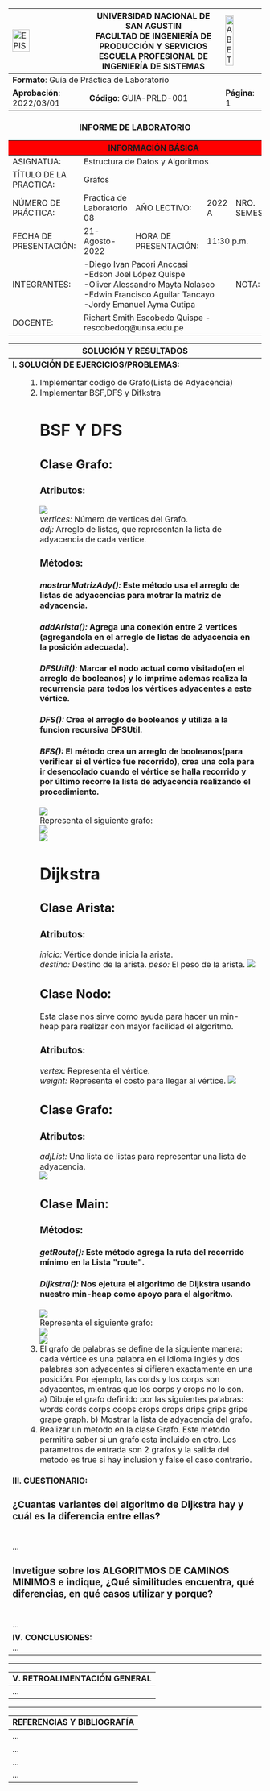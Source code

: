 <div align="center">
<table>
    <theader>
        <tr>
            <td><img src="https://github.com/rescobedoq/pw2/blob/main/epis.png?raw=true" alt="EPIS" style="width:50%; height:auto"/></td>
            <th>
                <span style="font-weight:bold;">UNIVERSIDAD NACIONAL DE SAN AGUSTIN</span><br />
                <span style="font-weight:bold;">FACULTAD DE INGENIERÍA DE PRODUCCIÓN Y SERVICIOS</span><br />
                <span style="font-weight:bold;">ESCUELA PROFESIONAL DE INGENIERÍA DE SISTEMAS</span>
            </th>
            <td><img src="https://github.com/rescobedoq/pw2/blob/main/abet.png?raw=true" alt="ABET" style="width:50%; height:auto"/></td>
        </tr>
    </theader>
    <tbody>
        <tr><td colspan="3"><span style="font-weight:bold;">Formato</span>: Guía de Práctica de Laboratorio</td></tr>
        <tr><td><span style="font-weight:bold;">Aprobación</span>:  2022/03/01</td><td><span style="font-weight:bold;">Código</span>: GUIA-PRLD-001</td><td><span style="font-weight:bold;">Página</span>: 1</td></tr>
    </tbody>
</table>
</div>
<div align="center">
 <h3>INFORME DE LABORATORIO</h3>
</div>
<table>
 <theader>
  <tr><th colspan="6" bgcolor="red">INFORMACIÓN BÁSICA</th></tr>
 </theader>
 <tbody>
  <tr><td>ASIGNATUA:</td><td colspan="5">Estructura de Datos y Algoritmos</td></tr>
  <tr><td>TÍTULO DE LA PRACTICA:</td><td colspan="4">Grafos<td></tr>
  <tr><td>NÚMERO DE PRÁCTICA:</td><td>Practica de Laboratorio 08</td><td>AÑO LECTIVO:</td><td>2022 A</td><td>NRO. SEMESTRE:</td><td>III</td></tr>
  <tr><td>FECHA DE PRESENTACIÓN:</td><td>21-Agosto-2022</td><td>HORA DE PRESENTACIÓN:</td><td colspan="3">11:30 p.m.</td></tr>
  <tr><td>INTEGRANTES:</td><td colspan="3">-Diego Ivan Pacori Anccasi<br>-Edson Joel López Quispe<br>-Oliver Alessandro Mayta Nolasco<br>-Edwin Francisco Aguilar Tancayo<br>-Jordy Emanuel Ayma Cutipa</td><td>NOTA:</td><td>...</td></tr>
  <tr><td>DOCENTE:</td><td colspan="5">Richart Smith Escobedo Quispe - rescobedoq@unsa.edu.pe</td></tr>
 </tbody>
</table>
<table>
 <theader>
  <tr><th>SOLUCIÓN Y RESULTADOS</th></tr>
 </theader>
 <tbody>
  <tr><td><strong>I. SOLUCIÓN DE EJERCICIOS/PROBLEMAS:</strong><br>
  <ul>
    <ol>
        <li>Implementar codigo de Grafo(Lista de Adyacencia)</li>
        <li>Implementar BSF,DFS y Difkstra</li>
        <h1>BSF Y DFS</h1>
        <h2>Clase Grafo:</h2>
        <h3>Atributos:</h3>
        <img src="ejercicio3/DFSyBFS/imagenes/atributos.PNG"><br>
        <em>vertices:</em> Número de vertices del Grafo.<br>
        <em>adj:</em> Arreglo de listas, que representan la lista de adyacencia de cada vértice.
        <h3>Métodos:</h3>
        <h4> <em>mostrarMatrizAdy():</em> Este método usa el arreglo de listas de adyacencias para motrar la matriz de adyacencia.</h4>
        <h4> <em>addArista():</em> Agrega una conexión entre 2 vertices (agregandola en el arreglo de listas de adyacencia en la posición adecuada).</h4>
        <h4> <em>DFSUtil():</em> Marcar el nodo actual como visitado(en el arreglo de booleanos) y lo imprime ademas realiza la recurrencia para todos los vértices adyacentes a este vértice.</h4>
        <h4> <em>DFS():</em> Crea el arreglo de booleanos y utiliza a la funcion recursiva DFSUtil.</h4>
        <h4> <em>BFS():</em> El método crea un arreglo de booleanos(para verificar si el vértice fue recorrido), crea una cola para ir desencolado cuando el vértice se halla recorrido y por último recorre la lista de adyacencia realizando el procedimiento.  </h4>
        <img src="ejercicio3/DFSyBFS/imagenes/main.PNG"><br>
        Representa el siguiente grafo:<br>
        <img src="ejercicio3/DFSyBFS/imagenes/grafo.PNG"><br>
        <img src="ejercicio3/DFSyBFS/imagenes/resultado.PNG"><br>
        <h1>Dijkstra</h1>
        <h2>Clase Arista:</h2>
        <h3>Atributos:</h3>
        <em>inicio:</em> Vértice donde inicia la arista.<br>
        <em>destino:</em> Destino de la arista.
        <em>peso:</em> El peso de la arista.
        <img src="ejercicio3/Dijkstra/imagenes/arista.PNG"><br>
        <h2>Clase Nodo:</h2>
        Esta clase nos sirve como ayuda para hacer un min-heap para realizar con mayor facilidad el algoritmo.
        <h3>Atributos:</h3>
        <em>vertex:</em> Representa el vértice.<br>
        <em>weight:</em> Representa el costo para llegar al vértice.
        <img src="ejercicio3/Dijkstra/imagenes/nodo.PNG"><br>
        <h2>Clase Grafo:</h2>
        <h3>Atributos:</h3>
        <em>adjList:</em> Una lista de listas para representar una lista de adyacencia.<br>
        <img src="ejercicio3/Dijkstra/imagenes/grafo.PNG"><br>
        <h2>Clase Main:</h2>
        <h3>Métodos:</h3>
        <h4> <em>getRoute():</em> Este método agrega la ruta del recorrido mínimo en la Lista "route".</h4>
        <h4> <em>Dijkstra():</em> Nos ejetura el algoritmo de Dijkstra usando nuestro min-heap como apoyo para el algoritmo.</h4>
        <img src="ejercicio3/Dijkstra/imagenes/main.PNG"><br>
        Representa el siguiente grafo:<br>
        <img src="ejercicio3/Dijkstra/imagenes/miGrafo.png"><br>
        <img src="ejercicio3/Dijkstra/imagenes/resultado.PNG"><br>
        <li>El grafo de palabras se define de la siguiente manera: cada vértice es una palabra
            en el idioma Inglés y dos palabras son adyacentes si difieren exactamente en una
            posición. Por ejemplo, las cords y los corps son adyacentes, mientras que los
            corps y crops no lo son.</li>
            a) Dibuje el grafo definido por las siguientes palabras: words cords corps coops
               crops drops drips grips gripe grape graph.
            b) Mostrar la lista de adyacencia del grafo.
        <li>Realizar un metodo en la clase Grafo. Este metodo permitira saber si un grafo esta
            incluido en otro. Los parametros de entrada son 2 grafos y la salida del metodo es
            true si hay inclusion y false el caso contrario.</li>
    </ol>
  </ul>
    <tr><td><strong>III. CUESTIONARIO:</strong><br>
        <h3>¿Cuantas variantes del algoritmo de Dijkstra hay y cuál es la diferencia entre ellas?</h3><br>
        ...
        <h3>Invetigue sobre los ALGORITMOS DE CAMINOS MINIMOS e indique, ¿Qué similitudes encuentra, qué diferencias, en qué casos utilizar y porque?</h3><br>
        ...
    </td></tr>
    <tr><td><strong>IV. CONCLUSIONES:</strong><br>
        ...
    </td></tr>
 </tbody>
</table>
<hr>
<table>
 <theader>
  <tr><td><strong>V. RETROALIMENTACIÓN GENERAL</strong><br>
  </td><tr>
 </theader>
 <tbody>
  <tr><td> 
        ... 
  </td></tr>
 </tbody>
</table>
<hr>
<table>
 <theader>
  <tr><td><strong>REFERENCIAS Y BIBLIOGRAFÍA</strong></td><tr>
 </theader>
 <tbody>
  <tr><td>...</td></tr>
  <tr><td>...</td></tr>
  <tr><td>...</td></tr>
  <tr><td>...</td></tr>
 </tbody>
</table>
